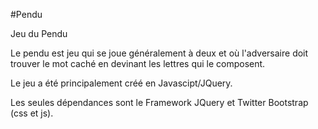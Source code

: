 
#Pendu

Jeu du Pendu

Le pendu est jeu qui se joue généralement à deux et où l'adversaire doit trouver le mot caché en devinant les lettres qui le composent.

Le jeu a été principalement créé en Javascipt/JQuery.

Les seules dépendances sont le Framework JQuery et Twitter Bootstrap (css et js).

